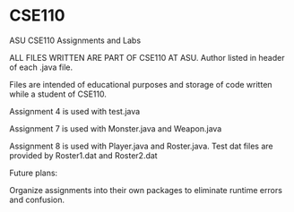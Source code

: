 # CSE110
ASU CSE110 Assignments and Labs

ALL FILES WRITTEN ARE PART OF CSE110 AT ASU. Author listed in header of each .java file. 

Files are intended of educational purposes and storage of code written while a student of CSE110. 

Assignment 4 is used with test.java

Assignment 7 is used with Monster.java and Weapon.java

Assignment 8 is used with Player.java and Roster.java. Test dat files are provided by Roster1.dat and Roster2.dat

Future plans:

Organize assignments into their own packages to eliminate runtime errors and confusion. 

